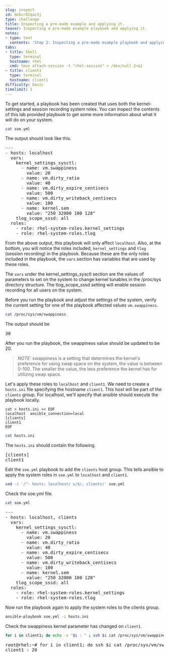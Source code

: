 ```yaml
---
slug: inspect
id: debcr82qaz3j
type: challenge
title: Inspecting a pre-made example and applying it.
teaser: Inspecting a pre-made example playbook and applying it.
notes:
- type: text
  contents: 'Step 2: Inspecting a pre-made example playbook and applying it.'
tabs:
- title: Shell
  type: terminal
  hostname: rhel
  cmd: tmux attach-session -t "rhel-session" > /dev/null 2>&1
- title: client1
  type: terminal
  hostname: client1
difficulty: basic
timelimit: 1
---
```

To get started, a playbook has been created that uses both the kernel-settings and session recording system roles. You can inspect the contents of this lab provided playbook to get some more information about what it will do on your system.

```bash
cat soe.yml
```

The output should look like this.
<pre>
---
- hosts: localhost
  vars:
    kernel_settings_sysctl:
      - name: vm.swappiness
        value: 20
      - name: vm.dirty_ratio
        value: 40
      - name: vm.dirty_expire_centisecs
        value: 500
      - name: vm.dirty_writeback_centisecs
        value: 100
      - name: kernel.sem
        value: "250 32000 100 128"
    tlog_scope_sssd: all
  roles:
    - role: rhel-system-roles.kernel_settings
    - role: rhel-system-roles.tlog
</pre>
From the above output, this playbook will only affect `localhost`. Also, at the bottom, you will notice the roles included, `kernel_settings` and `tlog` (session recording) in the playbook. Because these are the only roles included in the playbook, the `vars` section has variables that are used by these roles.

The `vars` under the kernel_settings_sysctl section are the values of parameters to set on the system to change kernel tunables in the /proc/sys directory structure. The tlog_scope_sssd setting will enable session recording for all users on the system.

Before you run the playbook and adjust the settings of the system, verify the current setting for one of the playbook affected values `vm.swappiness`.

```bash
cat /proc/sys/vm/swappiness
```

The output should be
<pre>
30
</pre>

After you run the playbook, the swappiness value should be updated to be 20.

> <em>NOTE:</em> swappiness is a setting that determines the kernel's preference for using swap space on the system, the value is between 0-100. The smaller the value, the less preference the kernel has for utilizing swap space.

<!-- Execute the playbook that includes our updated settings deployed through RHEL System roles.
```
ansible-playbook soe.yml
```

Here's the output.
<pre>
PLAY [localhost] *************************************************************************************************************************

TASK [Gathering Facts] *******************************************************************************************************************
ok: [localhost]

<<< OUTPUT ABRIDGED >>>

PLAY RECAP *******************************************************************************************************************************
localhost                  : ok=16   changed=9    unreachable=0    failed=0    skipped=7    rescued=0    ignored=0
</pre>
After a lot of output, you can see from the output at the bottom of the snippet above, how many elements on the system were changed.

You may have noticed that for session recording, the `tlog` system role managed installing the software needed for session recording in addition to executing the configuration parameters included in the playbook. -->

Let's apply these roles to `localhost` and `client1`. We need to create a `hosts.ini` file specifying the hostname `client1`. This host will be part of the `clients` group. For localhost, we'll specify that ansible should execute the playbook locally.

```text
cat > hosts.ini << EOF
localhost  ansible_connection=local
[clients]
client1
EOF
```

```bash
cat hosts.ini
```

The `hosts.ini` should contain the following.

<pre>
[clients]
client1
</pre>
Edit the `soe.yml` playbook to add the `clients` host group. This tells ansible to apply the system roles in `soe.yml` to `localhost` and `client1`.

```bash
sed -i '/^- hosts: localhost/ s/$/, clients/' soe.yml
```

Check the soe.yml file.

```bash
cat soe.yml
```

<pre>
---
- hosts: localhost, clients
  vars:
    kernel_settings_sysctl:
      - name: vm.swappiness
        value: 20
      - name: vm.dirty_ratio
        value: 40
      - name: vm.dirty_expire_centisecs
        value: 500
      - name: vm.dirty_writeback_centisecs
        value: 100
      - name: kernel.sem
        value: "250 32000 100 128"
    tlog_scope_sssd: all
  roles:
    - role: rhel-system-roles.kernel_settings
    - role: rhel-system-roles.tlog
</pre>
Now run the playbook again to apply the system roles to the clients group.

```bash
ansible-playbook soe.yml -i hosts.ini
```

Check the swappiness kernel parameter has changed on `client1`.

```bash
for i in client1; do echo -n "$i : " ; ssh $i cat /proc/sys/vm/swappiness; done
```

<pre>
root@rhel:~# for i in client1; do ssh $i cat /proc/sys/vm/swappiness; done
client1 : 20
</pre>
